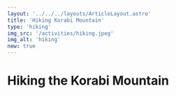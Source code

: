 ```yaml
---
layout: '../../../layouts/ArticleLayout.astro'
title: 'Hiking Korabi Mountain'
type: 'hiking'
img_src: '/activities/hiking.jpeg'
img_alt: 'hiking'
new: true
---
```


# Hiking the Korabi Mountain

